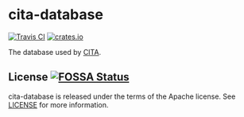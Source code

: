 # cita-database

[![Travis CI]](https://travis-ci.com/cryptape/cita-database)
[![crates.io]](https://crates.io/crates/cita-database)

The database used by [CITA].

## License [![FOSSA Status](https://app.fossa.com/api/projects/git%2Bgithub.com%2Fcryptape%2Fcita-database.svg?type=shield)](https://app.fossa.com/projects/git%2Bgithub.com%2Fcryptape%2Fcita-database?ref=badge_shield)

cita-database is released under the terms of the Apache license. See [LICENSE] for more information.

[CITA]: https://github.com/citahub/cita
[LICENSE]: LICENSE
[Travis CI]: https://travis-ci.com/cryptape/cita-database.svg?branch=develop
[crates.io]: https://img.shields.io/crates/v/cita-database.svg
